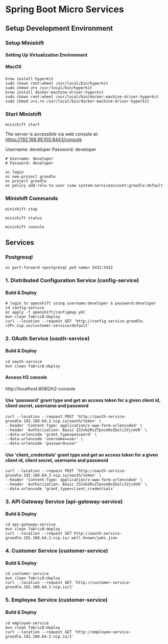 Spring Boot Micro Services
===============================

## Setup Development Environment
### Setup Minishift
#### Setting Up Virtualization Environment
##### MacOS
```shell
brew install hyperkit
sudo chown root:wheel /usr/local/bin/hyperkit
sudo chmod u+s /usr/local/bin/hyperkit
brew install docker-machine-driver-hyperkit
sudo chown root:wheel /usr/local/bin/docker-machine-driver-hyperkit
sudo chmod u+s,+x /usr/local/bin/docker-machine-driver-hyperkit
```
### Start Minishift
```shell
minishift start
```
The server is accessible via web console at:
https://192.168.99.100:8443/console

Username: developer
Password: developer
```shell
# Username: developer
# Password: developer    

oc login
oc new-project groodle
oc project groodle
oc policy add-role-to-user view system:serviceaccount:groodle:default
```
### Minishift Commands

```shell
minishift stop
```
```shell
minishift status
```
```shell
minishift console
```

## Services
### Postgresql
```shell script
oc port-forward <postgresql pod name> 5432:5432
```

### 1. Distributed Configuration Service (config-service)
#### Build & Deploy
```shell
# login to openshift using username:developer & password:developer 
cd config-service
oc apply -f openshift/configmap.yml
mvn clean fabric8:deploy
curl --location --request GET 'http://config-service-groodle.<IP>.nip.io/customer-service/default'
```
### 2. OAuth Service (oauth-service)
#### Build & Deploy
```shell script
cd oauth-service
mvn clean fabric8:deploy
```
#### Access H2 console
http://localhost:8080/h2-console
#### Use 'password' grant type and get an access token for a given client id, client secret, username and password
```shell script
curl --location --request POST 'http://oauth-service-groodle.192.168.64.2.nip.io/oauth/token' \
--header 'Content-Type: application/x-www-form-urlencoded' \
--header 'Authorization: Basic Z3Jvb2RsZTpncm9vZGxlc2VjcmV0' \
--data-urlencode 'grant_type=password' \
--data-urlencode 'username=user' \
--data-urlencode 'password=user'
```
#### Use 'client_credentials' grant type and get an access token for a given client id, client secret, username and password 
```shell script
curl --location --request POST 'http://oauth-service-groodle.192.168.64.2.nip.io/oauth/token' \
--header 'Content-Type: application/x-www-form-urlencoded' \
--header 'Authorization: Basic Z3Jvb2RsZTpncm9vZGxlc2VjcmV0' \
--data-urlencode 'grant_type=client_credentials'
```
### 3. API Gateway Service (api-gateway-service)
#### Build & Deploy
```shell script
cd api-gateway-service
mvn clean fabric8:deploy 
curl --location --request GET http://oauth-service-groodle.192.168.64.2.nip.io/.well-known/jwks.json
```
### 4. Customer Service (customer-service)
#### Build & Deploy
```shell script
cd customer-service
mvn clean fabric8:deploy 
curl --location --request GET 'http://customer-service-groodle.192.168.64.2.nip.io/1'
```

### 5. Employee Service (customer-service)
#### Build & Deploy
```shell script
cd employee-service
mvn clean fabric8:deploy 
curl --location --request GET 'http://employee-service-groodle.192.168.64.2.nip.io/1'
```
